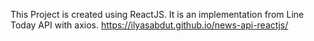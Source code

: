 This Project is created using ReactJS. It is an implementation from Line Today API with axios.
https://ilyasabdut.github.io/news-api-reactjs/
